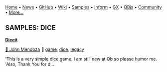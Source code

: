 [Home](https://qb64.com) • [News](../news.md) • [GitHub](https://github.com/QB64Official/qb64) • [Wiki](https://github.com/QB64Official/qb64/wiki) • [Samples](../samples.md) • [Inform](../inform.md) • [GX](../gx.md) • [QBjs](../qbjs.md) • [Community](../community.md) • [More...](../more.md)

## SAMPLES: DICE

**[Diceit](diceit/index.md)**

[🐝 John Mendoza](john-mendoza.md) 🔗 [game](game.md), [dice](dice.md), [legacy](legacy.md)

'This is a very simple dice game. I am still new at Qb so please humor me. 'Also, Thank You for d...
